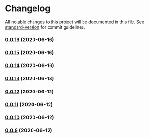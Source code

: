 # Changelog

All notable changes to this project will be documented in this file. See [standard-version](https://github.com/conventional-changelog/standard-version) for commit guidelines.

### [0.0.16](https://github.com/packdigital/gatsby-theme-ripperoni-backpack/compare/v0.0.15...v0.0.16) (2020-06-16)

### [0.0.15](https://github.com/packdigital/gatsby-theme-ripperoni-backpack/compare/v0.0.14...v0.0.15) (2020-06-16)

### [0.0.14](https://github.com/packdigital/gatsby-theme-ripperoni-backpack/compare/v0.0.13...v0.0.14) (2020-06-16)

### [0.0.13](https://github.com/packdigital/gatsby-theme-ripperoni-backpack/compare/v0.0.12...v0.0.13) (2020-06-13)

### [0.0.12](https://github.com/packdigital/gatsby-theme-ripperoni-backpack/compare/v0.0.11...v0.0.12) (2020-06-12)

### [0.0.11](https://github.com/packdigital/gatsby-theme-ripperoni-backpack/compare/v0.0.10...v0.0.11) (2020-06-12)

### [0.0.10](https://github.com/packdigital/gatsby-theme-ripperoni-backpack/compare/v0.0.9...v0.0.10) (2020-06-12)

### [0.0.9](https://github.com/packdigital/gatsby-theme-ripperoni-backpack/compare/v0.0.8...v0.0.9) (2020-06-12)
